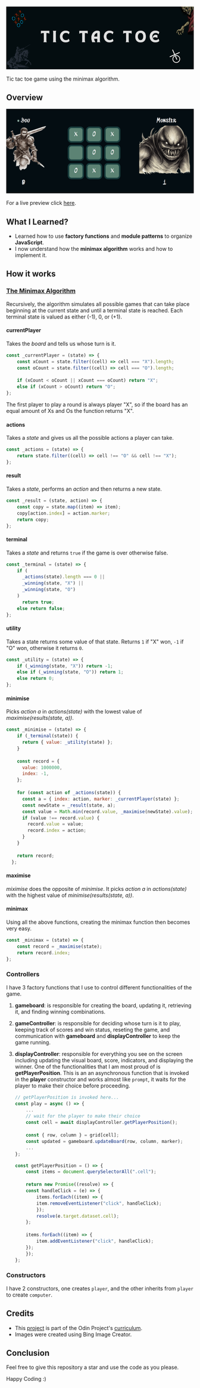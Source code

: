 ![Tic Tac Toe Banner](assets/images/banner.png)

Tic tac toe game using the minimax algorithm.

## Overview

![Game Preview](assets/images/tic-tac-toe.png)

For a live preview click [here](https://lindelwa122.github.io/odin-tic-tac-toe).

## What I Learned?

* Learned how to use **factory functions** and **module patterns** to organize **JavaScript**.
* I now understand how the **minimax algorithm** works and how to implement it.

## How it works

### [The Minimax Algorithm](https://en.wikipedia.org/wiki/Minimax)

Recursively, the algorithm simulates all possible games that can take place beginning at the current state and until a terminal state is reached. Each terminal state is valued as either (-1), 0, or (+1).

#### currentPlayer

Takes the *board* and tells us whose turn is it.

```javascript
const _currentPlayer = (state) => {
    const xCount = state.filter((cell) => cell === "X").length;
    const oCount = state.filter((cell) => cell === "O").length;

    if (xCount < oCount || xCount === oCount) return "X";
    else if (xCount > oCount) return "O";
};
```

The first player to play a round is always player "X", so if the board has an equal amount of Xs and Os the function returns "X".

#### actions

Takes a *state* and gives us all the possible actions a player can take.

```javascript
const _actions = (state) => {
    return state.filter((cell) => cell !== "O" && cell !== "X");
};
```

#### result

Takes a *state*, performs an *action* and then returns a new state.

```javascript
const _result = (state, action) => {
    const copy = state.map((item) => item);
    copy[action.index] = action.marker;
    return copy;
};
```

#### terminal

Takes a *state* and returns `true` if the game is over otherwise false.

```javascript
const _terminal = (state) => {
    if (
      _actions(state).length === 0 ||
      _winning(state, "X") ||
      _winning(state, "O")
    )
      return true;
    else return false;
};
```

#### utility 

Takes a state returns some value of that state. Returns `1`
if "X" won, `-1` if "O" won, otherwise it returns `0`.

```javascript
const _utility = (state) => {
    if (_winning(state, "X")) return -1;
    else if (_winning(state, "O")) return 1;
    else return 0;
};
```

#### minimise

Picks *action a* in *actions(state)* with the lowest value of *maximise(results(state, a))*.

```javascript
const _minimise = (state) => {
    if (_terminal(state)) {
      return { value: _utility(state) };
    }

    const record = {
      value: 1000000,
      index: -1,
    };

    for (const action of _actions(state)) {
      const a = { index: action, marker: _currentPlayer(state) };
      const newState = _result(state, a);
      const value = Math.min(record.value, _maximise(newState).value);
      if (value !== record.value) {
        record.value = value;
        record.index = action;
      }
    }

    return record;
  };
```

#### maximise

*miximise* does the opposite of *minimise*. It picks *action a* in *actions(state)* with the highest value of *minimise(results(state, a))*.

#### minimax

Using all the above functions, creating the minimax function then becomes very easy.

```javascript
const _minimax = (state) => {
    const record = _maximise(state);
    return record.index;
};
```

### Controllers

I have 3 factory functions that I use to control different functionalities of the game.

1. **gameboard**: is responsible for creating the board, updating it, retrieving it, and finding winning combinations.

2. **gameController**: is responsible for deciding whose turn is it to play, keeping track of scores and win status, reseting the game, and communication with **gameboard** and **displayController** to keep the game running.

3. **displayController**: responsible for everything you see on the screen including updating the visual board, score, indicators, and displaying the winner. One of the functionalities that I am most proud of is **getPlayerPosition**. This is an an asynchronous function that is invoked in the **player** constructor and works almost like `prompt`, it waits for the player to make their choice before proceeding.

    ```javascript
    // getPlayerPosition is invoked here...
    const play = async () => {
        ...
        // wait for the player to make their choice
        const cell = await displayController.getPlayerPosition();

        const { row, column } = grid[cell];
        const updated = gameboard.updateBoard(row, column, marker);
        ...
    };
    ```

    ```javascript
    const getPlayerPosition = () => {
        const items = document.querySelectorAll(".cell");

        return new Promise((resolve) => {
        const handleClick = (e) => {
            items.forEach((item) => {
            item.removeEventListener("click", handleClick);
            });
            resolve(e.target.dataset.cell);
        };

        items.forEach((item) => {
            item.addEventListener("click", handleClick);
        });
        });
    };
    ```

### Constructors

I have 2 constructors, one creates `player`, and the other inherits from `player` to create `computer`.

## Credits

* This [project](https://www.theodinproject.com/lessons/node-path-javascript-tic-tac-toe) is part of the Odin Project's [curriculum](https://www.theodinproject.com).
* Images were created using Bing Image Creator.

## Conclusion

Feel free to give this repository a star and use the code as you please.

Happy Coding :)